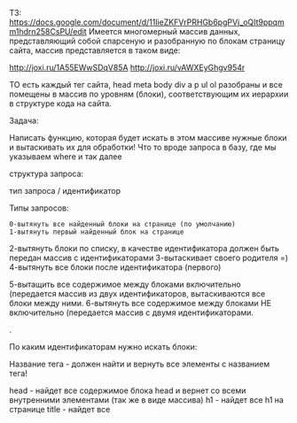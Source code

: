 
ТЗ: https://docs.google.com/document/d/11lieZKFVrPRHGb6pgPVj_oQIt9ppqmm1hdrn258CsPU/edit
Имеется многомерный массив данных, представляющий собой спарсеную и разобранную по блокам страницу сайта, массив представляется в таком виде: 

http://joxi.ru/1A55EWwSDqV85A
http://joxi.ru/vAWXEyGhgv954r 

ТО есть каждый тег сайта, head meta body div a p ul ol разобраны и все помещены в массив по уровням (блоки), соответствующим их иерархии в структуре кода на сайта. 

Задача: 

Написать функцию, которая будет искать в этом массиве нужные блоки и вытаскивать их для обработки! Что то вроде запроса в базу, где мы указываем where и так далее

структура запроса: 

тип запроса / идентификатор

Типы запросов: 

	0-вытянуть все найденный блоки на странице (по умолчанию)
	1-вытянуть первый найденный блок на странице
2-вытянуть блоки по списку, в качестве идентификатора должен быть передан массив с идентификаторами
3-вытаскивает своего родителя =)
4-вытянуть все блоки после идентификатора (первого)

5-вытащить все содержимое между блоками включительно (передается массив из двух идентификаторов, вытаскиваются все блоки между ними. 
6-вытянуть все содержимое между блоками НЕ включительно (передается массив с двумя идентификаторами. 

.

По каким идентификаторам нужно искать блоки: 

Название тега - должен найти и вернуть все элементы с названием тега!
		
head - найдет все содержимое блока head и вернет со всеми внутренними элементами (так же в виде массива) 
h1 - найдет все h1 на странице
title - найдет все <title> на странице и вернет содержимое
и так далее… 

название атрибута - должен найти и вернуть все элементы, у которых есть атрибут с названием и типом нужного соответствия, в качестве входных данных задается {название атрибута} / {тип соответствия} 

name + 1 - вернет все блоки, в которых есть атрибут name http://joxi.ru/ZrJQxpnTwVX71A 
class - вернет все у которых есть любой класс 
sty + 2 - вернет все блоки, в которых есть атрибут, название которого начинается на sty, и есть есть атрибут, которые полностью так называется то тоже вернет
empr + 3 - вернет атрибут, в названии которого найдет empr, например itemprop
и так далее…

название атрибута и его содержимое - вернет все блоки в котором есть атрибут и есть его содержимое, с соотвествии с типом соответствия. Получается задается аж 4 входных параметра: {название атрибута} / {тип соответствия} + {содержимое атрибута} + {тип соответствия}, например: 
	

(class + 1) + (jed-mobilemenu-menu-area + 2) - вытанеть <div class="jed-mobilemenu-menu-area">



Типы соответствия: 

“1”-точно соответствует
“2”-начинается с…
“3”-включает в себя 



Формат возврата: 

масив {
error: yes/no - если вдруг тег не смог выполнить операцию, из завис на какой ли проверке
chek: yes/no - найден ли такой тег на странице
		count: n - количество найденных тегов на странице (от 1)
		result: массив {
					0: масив {
adres: html/body/div/div/div/div - вся верхняя структура сайта в сокращенной версии, где находится тег
content: содержимое тега  
}
}
}
